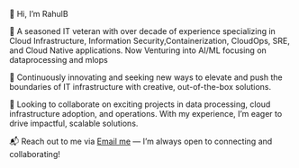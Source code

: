 👋 Hi, I’m RahulB

💼 A seasoned IT veteran with over decade of experience specializing in Cloud Infrastructure, Information Security,Containerization, CloudOps, SRE, and Cloud Native applications. Now Venturing into AI/ML focusing on dataprocessing and mlops

🚀 Continuously innovating and seeking new ways to elevate and push the boundaries of IT infrastructure with creative, out-of-the-box solutions.

🤝 Looking to collaborate on exciting projects in data processing, cloud infrastructure adoption, and operations. With my experience, I’m eager to drive impactful, scalable solutions.

📬 Reach out to me via [Email me](mailto:00r2@duck.com) — I’m always open to connecting and collaborating!

<!---
00r2/00r2 is a ✨ special ✨ repository because its `README.md` (this file) appears on your GitHub profile.
You can click the Preview link to take a look at your changes.
--->
